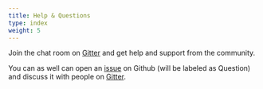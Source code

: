 ```yaml
---
title: Help & Questions
type: index
weight: 5
---
```


Join the chat room on [Gitter](https://gitter.im/Laradock/mage2dock) and get help and support from the community.

You can as well can open an [issue](https://github.com/mage2dock/mage2dock/issues) on Github (will be labeled as Question) and discuss it with people on [Gitter](https://gitter.im/Laradock/mage2dock).
